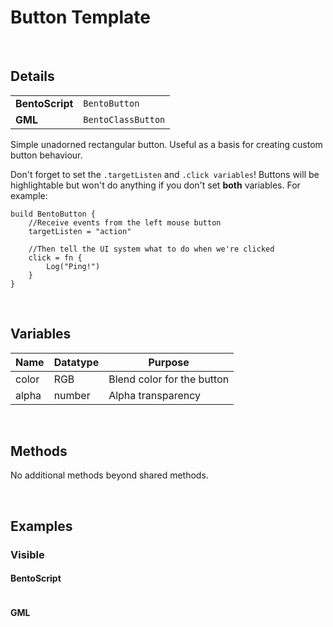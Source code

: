 # Button Template

&nbsp;

## Details

<table>
    <tr>
		<td><b>BentoScript</b></td>
		<td><code>BentoButton</code></td>
    </tr>
    <tr>
		<td><b>GML</b></td>
		<td><code>BentoClassButton</code></td>
    </tr>
</table>

Simple unadorned rectangular button. Useful as a basis for creating custom button behaviour.

Don't forget to set the `.targetListen` and `.click variables`! Buttons will be highlightable but won't do anything if you don't set **both** variables. For example:

```
build BentoButton {
    //Receive events from the left mouse button
    targetListen = "action"
    
    //Then tell the UI system what to do when we're clicked
    click = fn {
        Log("Ping!")
    }
}
```

&nbsp;

## Variables

| Name  | Datatype | Purpose                    |
|-------|----------|----------------------------|
| color | RGB      | Blend color for the button |
| alpha | number   | Alpha transparency         |

&nbsp;

## Methods

No additional methods beyond shared methods.

&nbsp;

## Examples

### Visible

<!-- tabs:start -->

#### **BentoScript**

```

```

#### **GML**

```

```

<!-- tabs:end -->